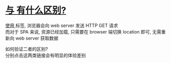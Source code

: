 
# <a href="<url>" /> 与 <Link to="<url>" /> 有什么区别?

使用 <a> 标签, 浏览器会向 web server 发送 HTTP GET 请求  
而对于 SPA 来说, 资源已经加载, 只需要在 browser 端切换 location 即可, 无需重新向 web server 获取数据  

如何验证二者的区别?  
分别点击这两类链接会有明显的体验差别
